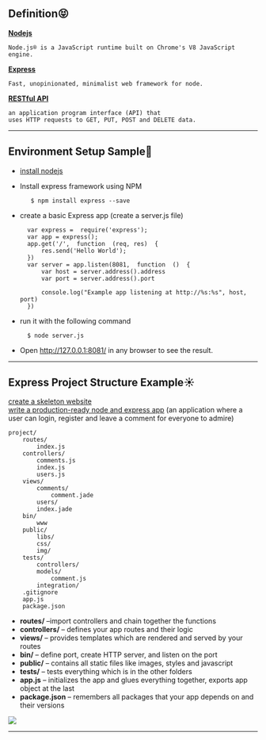 
## Definition:stuck_out_tongue_closed_eyes:
[**Nodejs**](https://nodejs.org/en/)

	Node.js® is a JavaScript runtime built on Chrome's V8 JavaScript engine.

[**Express**](https://expressjs.com/) 

	Fast, unopinionated, minimalist web framework for node.
	
[**RESTful API**](https://en.wikipedia.org/wiki/Representational_state_transfer) 

	an application program interface (API) that 
	uses HTTP requests to GET, PUT, POST and DELETE data.

----
## Environment Setup Sample:kiss:
- [install nodejs](https://nodejs.org/en/)
- Install express framework using NPM

		 $ npm install express --save
- create a basic Express app (create a server.js file)

		var express =  require('express');  
		var app = express(); 
		app.get('/',  function  (req, res)  { 
			res.send('Hello World');  
		})  
		var server = app.listen(8081,  function  ()  {  
			var host = server.address().address 
			var port = server.address().port
	   
			console.log("Example app listening at http://%s:%s", host, port)  
		})
- run it with the following command

		$ node server.js 

- Open http://127.0.0.1:8081/ in any browser to see the result.

----
## Express Project Structure Example:sunny:
[create a skeleton website](https://developer.mozilla.org/en-US/docs/Learn/Server-side/Express_Nodejs/skeleton_website)  
[write a production-ready node and express app](https://medium.freecodecamp.org/how-to-write-a-production-ready-node-and-express-app-f214f0b17d8c)
(an application where a user can login, register and leave a comment for everyone to admire)

	project/
		routes/
			index.js
	 	controllers/
			comments.js
			index.js
			users.js
	  	views/
			comments/
				comment.jade
			users/
			index.jade
	 	bin/
			www
	  	public/
			libs/
			css/
			img/
	  	tests/
			controllers/
			models/
				comment.js
			integration/ 
	  	.gitignore
	  	app.js
	  	package.json
		
- **routes/** –import controllers and chain together the functions
- **controllers/** – defines your app routes and their logic
- **views/** – provides templates which are rendered and served by your routes
- **bin/** – define port, create HTTP server, and listen on the port
- **public/** – contains all static files like images, styles and javascript
- **tests/** – tests everything which is in the other folders
- **app.js** – initializes the app and glues everything together, exports app object at the last
- **package.json** – remembers all packages that your app depends on and their versions

![](https://mdn.mozillademos.org/files/14456/MVC%20Express.png)  

----

